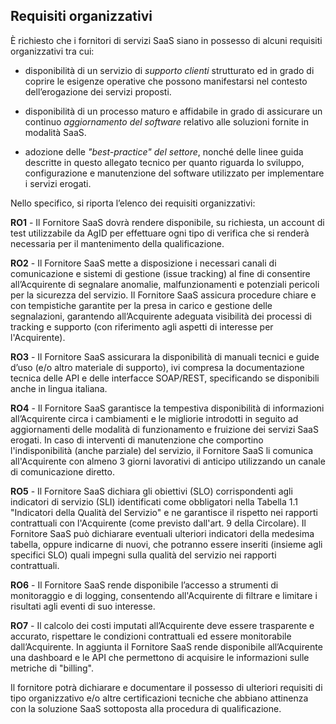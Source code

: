 ## Requisiti organizzativi

È richiesto che i fornitori di servizi SaaS siano in possesso di alcuni
requisiti organizzativi tra cui:

* disponibilità di un servizio di *supporto clienti* strutturato ed in grado di
  coprire le esigenze operative che possono manifestarsi nel contesto
  dell’erogazione dei servizi proposti. 

* disponibilità di un processo maturo e affidabile in grado di assicurare un
  continuo *aggiornamento del software* relativo alle soluzioni fornite in
  modalità SaaS.

* adozione delle *"best-practice" del settore*,  nonché delle linee guida
  descritte in questo allegato tecnico per quanto  riguarda lo sviluppo,
  configurazione e manutenzione del software utilizzato per implementare i
  servizi erogati.

Nello specifico, si riporta l’elenco dei requisiti organizzativi:


**RO1** - Il Fornitore SaaS dovrà rendere disponibile, su richiesta, un account
di test utilizzabile da AgID per effettuare ogni tipo di verifica che si
renderà necessaria per il mantenimento della qualificazione.

**RO2** - Il Fornitore SaaS mette a disposizione i necessari canali di
comunicazione e sistemi di gestione (issue tracking) al fine di consentire
all’Acquirente di segnalare anomalie, malfunzionamenti e potenziali pericoli
per la sicurezza del servizio. Il Fornitore SaaS assicura procedure chiare e
con tempistiche garantite per la presa in carico e gestione delle segnalazioni,
garantendo all’Acquirente adeguata visibilità dei processi di tracking e
supporto (con riferimento agli aspetti di interesse per l'Acquirente).

**RO3** - Il Fornitore SaaS assicurara la disponibilità di manuali tecnici e
guide d’uso (e/o altro materiale di supporto), ivi compresa la documentazione
tecnica delle API e delle interfacce SOAP/REST, specificando se disponibili
anche in lingua italiana.

**RO4** - Il Fornitore SaaS garantisce la tempestiva disponibilità di
informazioni all’Acquirente circa i cambiamenti e le migliorie introdotti in
seguito ad aggiornamenti delle modalità di funzionamento e fruizione dei
servizi SaaS erogati. In caso di interventi di manutenzione che comportino
l'indisponibilità (anche parziale) del servizio, il Fornitore SaaS li comunica
all'Acquirente con almeno 3 giorni lavorativi di anticipo utilizzando un canale
di comunicazione diretto.

**RO5** - Il Fornitore SaaS dichiara gli obiettivi (SLO) corrispondenti agli
indicatori di servizio (SLI) identificati come obbligatori nella Tabella 1.1
"Indicatori della Qualità del Servizio" e ne garantisce il rispetto nei
rapporti contrattuali con l'Acquirente (come previsto dall'art. 9 della Circolare).
Il Fornitore SaaS può dichiarare eventuali ulteriori indicatori della medesima tabella,
oppure indicarne di nuovi, che potranno essere inseriti (insieme agli specifici SLO)
quali impegni sulla qualità del servizio nei rapporti contrattuali.

**RO6** - Il Fornitore SaaS rende disponibile l’accesso a strumenti di
monitoraggio e di logging, consentendo all'Acquirente di filtrare e limitare i
risultati agli eventi di suo interesse.

**RO7** - Il calcolo dei costi imputati all’Acquirente deve essere trasparente
e accurato, rispettare le condizioni contrattuali ed essere monitorabile
dall’Acquirente. In aggiunta il Fornitore SaaS rende disponibile all’Acquirente
una dashboard e le API che permettono di acquisire le informazioni sulle
metriche di "billing".


Il fornitore potrà dichiarare e documentare il possesso di ulteriori requisiti
di tipo organizzativo e/o altre certificazioni tecniche che abbiano attinenza
con la soluzione SaaS sottoposta alla procedura di qualificazione.


